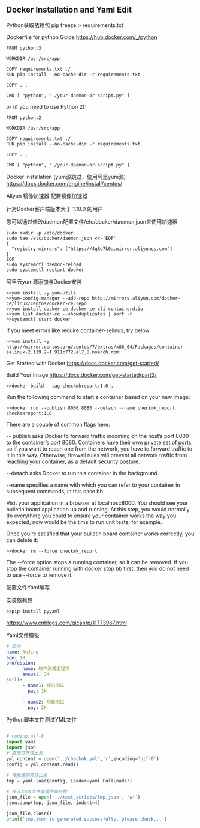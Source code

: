 ## Docker Installation and Yaml Edit

Python获取依赖包
pip freeze > requirements.txt

Dockerfile for python Guide
https://hub.docker.com/_/python
```
FROM python:3

WORKDIR /usr/src/app

COPY requirements.txt ./
RUN pip install --no-cache-dir -r requirements.txt

COPY . .

CMD [ "python", "./your-daemon-or-script.py" ]

```

or (if you need to use Python 2):

```
FROM python:2

WORKDIR /usr/src/app

COPY requirements.txt ./
RUN pip install --no-cache-dir -r requirements.txt

COPY . .

CMD [ "python", "./your-daemon-or-script.py" ]
```



Docker installation (yum源跳过，使用阿里yum源)
https://docs.docker.com/engine/install/centos/

Aliyun 镜像加速器
配置镜像加速器

针对Docker客户端版本大于 1.10.0 的用户

您可以通过修改daemon配置文件/etc/docker/daemon.json来使用加速器
```
sudo mkdir -p /etc/docker
sudo tee /etc/docker/daemon.json <<-'EOF'
{
  "registry-mirrors": ["https://4q8o7k0a.mirror.aliyuncs.com"]
}
EOF
sudo systemctl daemon-reload
sudo systemctl restart docker
```


阿里云yum源添加与Docker安装
```
>>yum install -y yum-utils
>>yum-config-manager --add-repo http://mirrors.aliyun.com/docker-ce/linux/centos/docker-ce.repo
>>yum install docker-ce docker-ce-cli containerd.io
>>yum list docker-ce --showduplicates | sort -r
>>systemctl start docker
```
if you meet errors like require container-selinux, try below
```
>>yum install -y http://mirror.centos.org/centos/7/extras/x86_64/Packages/container-selinux-2.119.2-1.911c772.el7_8.noarch.rpm
```

Get Started with Docker
https://docs.docker.com/get-started/

Build Your Image
https://docs.docker.com/get-started/part2/

```
>>docker build --tag checkmkreport:1.0 .
```
Run the following command to start a container based on your new image:
```
>>docker run --publish 8000:8080 --detach --name checkmk_report checkmkreport:1.0
```
There are a couple of common flags here:

-- publish asks Docker to forward traffic incoming on the host’s port 8000 to the container’s port 8080. Containers have their own private set of ports, so if you want to reach one from the network, you have to forward traffic to it in this way. Otherwise, firewall rules will prevent all network traffic from reaching your container, as a default security posture.

--detach asks Docker to run this container in the background.

--name specifies a name with which you can refer to your container in subsequent commands, in this case bb.

Visit your application in a browser at localhost:8000. You should see your bulletin board application up and running. At this step, you would normally do everything you could to ensure your container works the way you expected; now would be the time to run unit tests, for example.

Once you’re satisfied that your bulletin board container works correctly, you can delete it:
```
>>docker rm --force checkmk_report
```
The --force option stops a running container, so it can be removed. If you stop the container running with docker stop bb first, then you do not need to use --force to remove it.

配置文件Yaml编写

安装依赖包
```
>>pip install pyyaml
```

https://www.cnblogs.com/qican/p/11773967.html

Yaml文件模板
```yaml
# 简介
name: AnJing
age: 18
profession:
      name: 软件测试工程师
      annual: 3K
skill:
      - name1: 接口测试
        pay: 1K

      - name2: 功能测试
        pay: 2K

```

Python脚本文件测试YML文件
```python

# coding:utf-8
import yaml
import json
# 直接打开读出来
yml_content = open('../checkmk.yml','r',encoding='utf-8')
config = yml_content.read()

# 转换成字典读出来
tmp = yaml.load(config, Loader=yaml.FullLoader)

# 存入JSON文件查看字典结构
json_file = open('../test_scripts/tmp.json', 'w+')
json.dump(tmp, json_file, indent=4)

json_file.close()
print('tmp.json is generated successfully, please check...')
```




